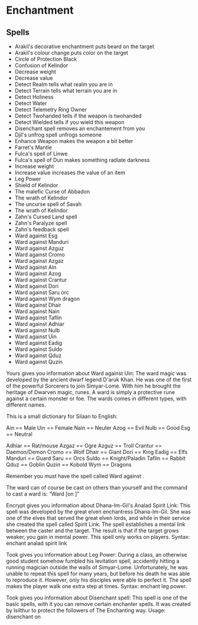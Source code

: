 Enchantment
===========

Spells
------
+ Arakil's decorative enchantment puts beard on the target
+ Arakil's colour change puts color on the target
+ Circle of Protection Black
+ Confusion of Kelindor
+ Decrease weight
+ Decrease value
+ Detect Realm tells what realm you are in
+ Detect Terrain tells what terrain you are in
+ Detect Holiness
+ Detect Water
+ Detect Telemetry Ring Owner
+ Detect Twohanded tells if the weapon is twohanded
+ Detect Wielded tells if you wield this weapon
+ Disenchant spell removes an enchantement from you
+ Djil's unfrog spell unfrogs someone
+ Enhance Weapon makes the weapon a bit better
+ Farret's Mantle
+ Fulca's spell of Linwe
+ Fulca's spell of Dun makes something radiate darkness
+ Increase weight
+ Increase value increases the value of an item
+ Leg Power
+ Shield of Kelindor
+ The malefic Curse of Abbadon
+ The wrath of Kelindor
+ The uncurse spell of Savah
+ The wrath of Kelindor
+ Zahn's Cursed Land spell
+ Zahn's Paralyze spell
+ Zahn's feedback spell
+ Ward against Esg
+ Ward against Manduri
+ Ward against Azguz
+ Ward against Cromo
+ Ward against Azgaz
+ Ward against Ain
+ Ward against Azog
+ Ward against Crantur
+ Ward against Dori
+ Ward against Saru orc
+ Ward against Wym dragon
+ Ward against Dhair
+ Ward against Nain
+ Ward against Taflin
+ Ward against Adhiar
+ Ward against Nulb
+ Ward against Uin
+ Ward against Eadig
+ Ward against Suldo
+ Ward against Qduz
+ Ward against Quzin

Yours gives you information about Ward against Uin:
The ward magic was developed by the ancient dwarf legend D'aruk Khan. He was one of the first of the powerful Sorcerers to join Simyar-Lome. With him he brought the heritage of Dwarven magic, runes. A ward is simply a protective rune against a certain monster or foe. The wards comes in different types, with different names.

This is a small dictionary for Silaan to English:

Ain == Male Uin == Female Nain == Neuter Azog == Evil Nulb == Good Esg == Neutral

Adhiar == Rat/mouse Azgaz == Ogre Azguz == Troll Crantur == Daemon/Demon Cromo == Wolf Dhair == Giant Dori == King Eadig == Elfs Manduri == Guard Saru == Orcs Suldo == Knight/Paladin Taflin == Rabbit Qduz == Goblin Quzin == Kobold Wym == Dragons

Remember you must have the spell called Ward against <Silaan-word>.

The ward can of course be cast on others than yourself and the command to cast a ward is: “Ward <type> [on <who>]”

Encrypt gives you information about Dhana-Im-Gil's Analad Spirit Link:
This spell was developed by the great elven enchantress Dhana-Im-Gil. She was one of the elves that served the great elven lords, and while in their service she created the spell called Spirit Link. The spell establishes a mental link between the caster and the target. The result is that if the target grows weaker, you gain in mental power. This spell only works on players. Syntax: enchant <player> analad spirit link

Took gives you information about Leg Power:
During a class, an otherwise good student somehow fumbled his levitation spell, accidently hitting a running magician outside the walls of Simyar-Lome. Unfortunately, he was unable to repeat this spell for many years, but before his death he was able to reproduce it. However, only his disciples were able to perfect it. The spell makes the player walk one extra step at times. Syntax: enchant <player> leg power.

Took gives you information about Disenchant spell:
This spell is one of the basic spells, with it you can remove certain enchanter spells. It was created by Isilthur to protect the followers of The Enchanting way. Usage: disenchant <enchantment> on <target>
